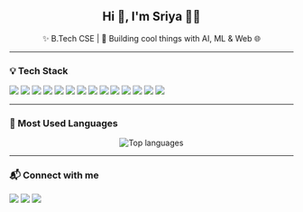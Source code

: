 <h2 align="center">Hi 👋, I'm Sriya 👩‍💻</h2>
<p align="center">✨ B.Tech CSE | 🚀 Building cool things with AI, ML & Web 🌐</p>

---

### 💡 Tech Stack
<p>
  <img src="https://img.shields.io/badge/HTML5-E34F26?style=for-the-badge&logo=html5&logoColor=white"/>
  <img src="https://img.shields.io/badge/CSS3-1572B6?style=for-the-badge&logo=css3&logoColor=white"/>
  <img src="https://img.shields.io/badge/C-A8B9CC?style=for-the-badge&logo=c&logoColor=white"/>
  <img src="https://img.shields.io/badge/Python-3776AB?style=for-the-badge&logo=python&logoColor=white"/>
  <img src="https://img.shields.io/badge/Java-007396?style=for-the-badge&logo=java&logoColor=white"/>
  <img src="https://img.shields.io/badge/JavaScript-F7DF1E?style=for-the-badge&logo=javascript&logoColor=black"/>
  <img src="https://img.shields.io/badge/TypeScript-3178C6?style=for-the-badge&logo=typescript&logoColor=white"/>
  <img src="https://img.shields.io/badge/React-20232A?style=for-the-badge&logo=react&logoColor=61DAFB"/>
  <img src="https://img.shields.io/badge/Node.js-339933?style=for-the-badge&logo=node.js&logoColor=white"/>
  <img src="https://img.shields.io/badge/MongoDB-4EA94B?style=for-the-badge&logo=mongodb&logoColor=white"/>
  <img src="https://img.shields.io/badge/Jupyter-F37626?style=for-the-badge&logo=jupyter&logoColor=white"/>
  <img src="https://img.shields.io/badge/Canva-00C4CC?style=for-the-badge&logo=canva&logoColor=white"/>
  <img src="https://img.shields.io/badge/AI/ML-FF6F00?style=for-the-badge"/>
  <img src="https://img.shields.io/badge/Data Science-0061A8?style=for-the-badge"/>
</p>


---


### 📌 Most Used Languages
<p align="center">
  <img src="https://github-readme-stats.vercel.app/api/top-langs/?username=Sriyasnehasis&layout=compact&theme=tokyonight" alt="Top languages"/>
</p>

---

### 📬 Connect with me
<p>
  <a href="mailto:sriyasnehasis908@gmail.com"><img src="https://img.shields.io/badge/Email-D14836?style=for-the-badge&logo=gmail&logoColor=white"/></a>
  <a href="https://linkedin.com/in/sriya-snehasis19"><img src="https://img.shields.io/badge/LinkedIn-0077B5?style=for-the-badge&logo=linkedin&logoColor=white"/></a>
  <a href="https://github.com/Sriyasnehasis"><img src="https://img.shields.io/badge/GitHub-181717?style=for-the-badge&logo=github&logoColor=white"/></a>
</p>
